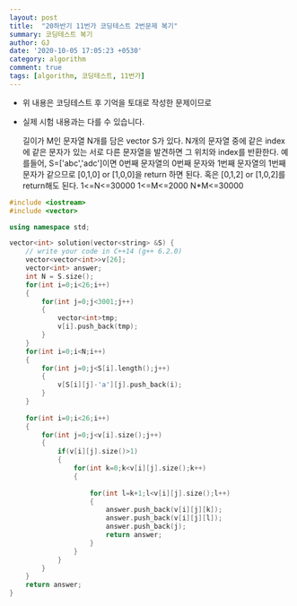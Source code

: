 ```yaml
---
layout: post
title:  "20하반기 11번가 코딩테스트 2번문제 복기"
summary: 코딩테스트 복기
author: GJ
date: '2020-10-05 17:05:23 +0530'
category: algorithm
comment: true
tags: [algorithm, 코딩테스트, 11번가]
---
```


* 위 내용은 코딩테스트 후 기억을 토대로 작성한 문제이므로
* 실제 시험 내용과는 다를 수 있습니다.

    길이가 M인 문자열 N개를 담은 vector S가 있다.
    N개의 문자열 중에 같은 index에 같은 문자가 있는 서로 다른 문자열을 발견하면
    그 위치와 index를 반환한다.
    예를들어, S=['abc','adc']이면 0번째 문자열의 0번째 문자와 1번째 문자열의 1번째 문자가 같으므로
    [0,1,0] or [1,0,0]을 return 하면 된다. 혹은 [0,1,2] or [1,0,2]를 return해도 된다.
    1<=N<=30000
    1<=M<=2000
    N*M<=30000

```cpp
#include <iostream>
#include <vector>

using namespace std;

vector<int> solution(vector<string> &S) {
    // write your code in C++14 (g++ 6.2.0)
    vector<vector<int>>v[26];
    vector<int> answer;
    int N = S.size();
    for(int i=0;i<26;i++)
    {
        for(int j=0;j<3001;j++)
        {
            vector<int>tmp;
            v[i].push_back(tmp);
        }
    }
    for(int i=0;i<N;i++)
    {
        for(int j=0;j<S[i].length();j++)
        {
            v[S[i][j]-'a'][j].push_back(i);
        }
    }
    
    for(int i=0;i<26;i++)
    {
        for(int j=0;j<v[i].size();j++)
        {
            if(v[i][j].size()>1)
            {
                for(int k=0;k<v[i][j].size();k++)
                {
                    
                    for(int l=k+1;l<v[i][j].size();l++)
                    {
                        answer.push_back(v[i][j][k]);
                        answer.push_back(v[i][j][l]);
                        answer.push_back(j);
                        return answer;
                    }
                }
            }
        }
    }    
    return answer;
}
```
